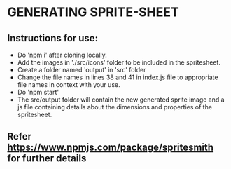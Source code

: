 # GENERATING SPRITE-SHEET

## Instructions for use:

- Do 'npm i' after cloning locally.
- Add the images in './src/icons' folder to be included in the spritesheet.
- Create a folder named 'output' in 'src' folder
- Change the file names in lines 38 and 41 in index.js file to appropriate file names in context with your use.
- Do 'npm start'
- The src/output folder will contain the new generated sprite image and a js file containing details about the dimensions and properties of the spritesheet.


## Refer https://www.npmjs.com/package/spritesmith for further details
